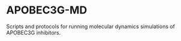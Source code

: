 # APOBEC3G-MD
Scripts and protocols for running molecular dynamics simulations of APOBEC3G inhibitors.
